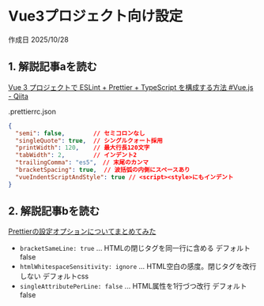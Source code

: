 # Vue3プロジェクト向け設定

作成日 2025/10/28

## 1. 解説記事aを読む

[Vue 3 プロジェクトで ESLint + Prettier + TypeScript を構成する方法 #Vue.js - Qiita](https://qiita.com/YutoYasunaga/items/d1402d226d5d6f0dabad)

.prettierrc.json

```json
{
  "semi": false,        // セミコロンなし
  "singleQuote": true,  // シングルクォート採用
  "printWidth": 120,    // 最大行長120文字
  "tabWidth": 2,        // インデント2
  "trailingComma": "es5",　// 末尾のカンマ
  "bracketSpacing": true,  // 波括弧の内側にスペースあり
  "vueIndentScriptAndStyle": true // <script><style>にもインデント
}
```

## 2. 解説記事bを読む

[Prettierの設定オプションについてまとめてみた](https://zenn.dev/rescuenow/articles/c07dd571dfe10f)

- `bracketSameLine: true` ... HTMLの閉じタグを同一行に含める デフォルトfalse
- `htmlWhitespaceSensitivity: ignore` ... HTML空白の感度。閉じタグを改行しない デフォルトcss
- `singleAttributePerLine: false` ... HTML属性を1行づつ改行 デフォルトfalse
